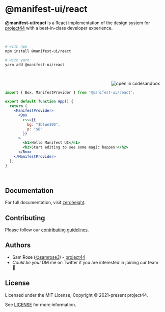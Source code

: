 # @manifest-ui/react

**@manifest-ui/react** is a React implementation of the design system for [project44] with a best-in-class developer experience.

<p><br /></p>

```sh
# with npm
npm install @manifest-ui/react

# with yarn
yarn add @manifest-ui/react
```

<p><br /></p>

<a href="https://codesandbox.io/s/manifest-ui-e8z8c"><img src="https://img.shields.io/badge/-Edit_in_Sandbox-2b354f?logo=codesandbox&style=flat-square" alt="open in codesandbox" valign="middle" align="right"></a>

<br />

```jsx
import { Box, ManifestProvider } from "@manifest-ui/react";

export default function App() {
  return (
    <ManifestProvider>
      <Box
        css={{
          bg: "$blue100",
          p: "$8"
        }}
      >
        <h1>Hello Manifest UI</h1>
        <h2>Start editing to see some magic happen!</h2>
      </Box>
    </ManifestProvider>
  );
}
```

<p><br /></p>

## Documentation

For full documentation, visit [zeroheight](https://zeroheight.com/27d9b4710).

## Contributing

Please follow our [contributing guidelines](./CONTRIBUTING.md).

## Authors

- Sam Rose ([@samrose3](https://twitter.com/_samrose3_)) - [project44](https://project44.com)
- _Could be you!_ DM me on Twitter if you are interested in joining our team 🎉

## License

Licensed under the MIT License, Copyright © 2021-present project44.

See [LICENSE](./LICENSE.md) for more information.

[project44]: https://project44.com
